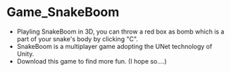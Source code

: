 # Game_SnakeBoom
- Playling SnakeBoom in 3D, you can throw a red box as bomb which is a part of your snake's body by clicking "C".
- SnakeBoom is a multiplayer game adopting the UNet technology of Unity.
- Download this game to find more fun. (I hope so....)
